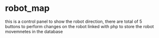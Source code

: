 # robot_map

this is a control panel to show the robot direction, there are total of 5 buttons to perform changes on the robot linked with php to store the robot movemnetes in the database 
